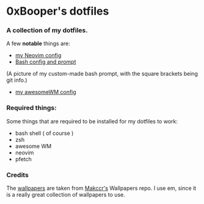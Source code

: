 # 0xBooper's dotfiles


### A collection of my dotfiles.

A few **notable** things are:

- [my Neovim config](https://github.com/0xBooper/dotfiles/tree/main/.config/nvim)
- [Bash config and prompt](https://github.com/0xBooper/dotfiles/tree/main/.config/bash)

(A picture of my custom-made bash prompt, with the  square brackets being git info.)
- [my awesomeWM config](https://github.com/0xBooper/dotfiles/tree/main/.config/awesome)

### Required things:

Some things that are required to be installed for my dotfiles to work:

- bash shell ( of course )
- zsh
- awesome WM
- neovim
- pfetch

### Credits
The [wallpapers](https://github.com/0xBooper/dotfiles/tree/main/Wallpapers) are taken from [Makccr's](https://www.youtube.com/channel/UCWh6YtclgTAzReTASc4uSKw) Wallpapers repo.
I use em, since it is a really great collection of wallpapers to use.
